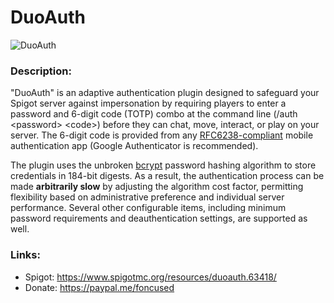 # DuoAuth
![DuoAuth](https://i.imgur.com/4tvxwSd.png)

### Description:
"DuoAuth" is an adaptive authentication plugin designed to safeguard your Spigot server against impersonation by requiring players to enter a password and 6-digit code (TOTP) combo at the command line (/auth <password\> <code\>) before they can chat, move, interact, or play on your server. The 6-digit code is provided from any [RFC6238-compliant](https://tools.ietf.org/html/rfc6238) mobile authentication app (Google Authenticator is recommended).

The plugin uses the unbroken [bcrypt](https://en.wikipedia.org/wiki/Bcrypt) password hashing algorithm to store credentials in 184-bit digests. As a result, the authentication process can be made **arbitrarily slow** by adjusting the algorithm cost factor, permitting flexibility based on administrative preference and individual server performance. Several other configurable items, including minimum password requirements and deauthentication settings, are supported as well.

### Links:
- Spigot: https://www.spigotmc.org/resources/duoauth.63418/
- Donate: https://paypal.me/foncused
